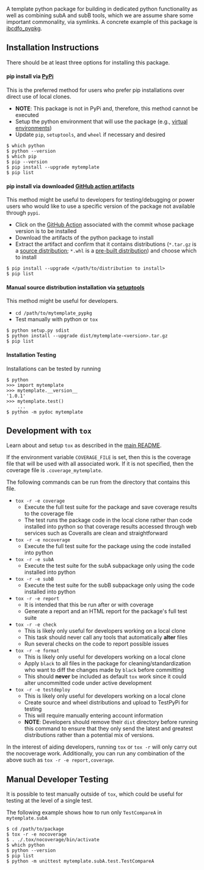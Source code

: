 A template python package for building in dedicated python functionality as well as combining subA and subB tools,
which we are assume share some important commonality, via symlinks.  A concrete example of this package is
[ibcdfo_pypkg](https://github.com/POptUS/IBCDFO/tree/main/ibcdfo_pypkg).

## Installation Instructions
There should be at least three options for installing this package.

#### pip install via [PyPi](https://pypi.org)
This is the preferred method for users who prefer pip installations over direct use of local clones.
* __NOTE__: This package is not in PyPi and, therefore, this method cannot be executed
* Setup the python environment that will use the package (e.g., [virtual environments](https://docs.python.org/3/library/venv.html))
* Update `pip`, `setuptools`, and `wheel` if necessary and desired
```
$ which python
$ python --version
$ which pip
$ pip --version
$ pip install --upgrade mytemplate
$ pip list
```

#### pip install via downloaded [GitHub action artifacts](https://github.com/jared321/mytemplate/actions/runs/5979755793)
This method might be useful to developers for testing/debugging or power users who would like to use a specific version of the package not available through `pypi`.
* Click on the [GitHub Action](https://github.com/jared321/mytemplate/actions) associated with the commit whose package version is to be installed
* Download the artifacts of the python package to install
* Extract the artifact and confirm that it contains distributions (`*.tar.gz` is a [source distribution](https://packaging.python.org/en/latest/flow/#the-source-distribution-sdist); `*.whl` is a [pre-built distribution](https://packaging.python.org/en/latest/flow/#the-built-distributions-wheels)) and choose which to install
```
$ pip install --upgrade </path/to/distribution to install>
$ pip list
```

#### Manual source distribution installation via [setuptools](https://setuptools.pypa.io/en/latest/index.html)
This method might be useful for developers.
* `cd /path/to/mytemplate_pypkg`
* Test manually with python or `tox`
```
$ python setup.py sdist
$ python install --upgrade dist/mytemplate-<version>.tar.gz
$ pip list
```

#### Installation Testing
Installations can be tested by running
```
$ python
>>> import mytemplate
>>> mytemplate.__version__
'1.0.1'
>>> mytemplate.test()
    ...
$ python -m pydoc mytemplate
```

## Development with `tox`
Learn about and setup `tox` as described in the [main README](https://github.com/jared321/mytemplate/blob/main/README.md).

If the environment variable `COVERAGE_FILE` is set, then this is the coverage
file that will be used with all associated work.  If it is not specified, then
the coverage file is `.coverage_mytemplate`.

The following commands can be run from the directory that contains this file.
* `tox -r -e coverage`
  * Execute the full test suite for the package and save coverage results to the coverage file
  * The test runs the package code in the local clone rather than code installed into python so that coverage results accessed through web services such as Coveralls are clean and straightforward
* `tox -r -e nocoverage`
  * Execute the full test suite for the package using the code installed into python
* `tox -r -e subA`
  * Execute the test suite for the subA subpackage only using the code installed into python
* `tox -r -e subB`
  * Execute the test suite for the subB subpackage only using the code installed into python
* `tox -r -e report`
  * It is intended that this be run after or with coverage
  * Generate a report and an HTML report for the package's full test suite
* `tox -r -e check`
  * This is likely only useful for developers working on a local clone
  * This task should never call any tools that automatically __alter__ files
  * Run several checks on the code to report possible issues
* `tox -r -e format`
  * This is likely only useful for developers working on a local clone
  * Apply `black` to all files in the package for cleaning/standardization who want to diff the changes made by `black` before committing
  * This should __never__ be included as default `tox` work since it could alter uncommitted code under active development
* `tox -r -e testdeploy`
  * This is likely only useful for developers working on a local clone
  * Create source and wheel distributions and upload to TestPyPi for testing
  * This will require manually entering account information
  * __NOTE__: Developers should remove their `dist` directory before running
    this command to ensure that they only send the latest and greatest
    distributions rather than a potential mix of versions.

In the interest of aiding developers, running `tox` or `tox -r` will only carry out the nocoverage work.
Additionally, you can run any combination of the above such as `tox -r -e report,coverage`.

## Manual Developer Testing
It is possible to test manually outside of `tox`, which could be useful for
testing at the level of a single test.

The following example shows how to run only `TestCompareA` in `mytemplate.subA`
```
$ cd /path/to/package
$ tox -r -e nocoverage
$ . ./.tox/nocoverage/bin/activate
$ which python
$ python --version
$ pip list
$ python -m unittest mytemplate.subA.test.TestCompareA
```
